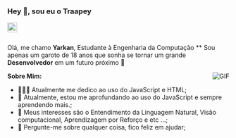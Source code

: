 ### Hey 👋, sou eu o Traapey
<a href="https://www.instagram.com/yarkann_">
  <img align="left" alt="Yarkan Traapey" width="22px" src="https://cdn.jsdelivr.net/npm/simple-icons@v3/icons/instagram.svg" />
</a>

<br />
<br />

Olá, me chamo **Yarkan**, Estudante à Engenharia da Computação **  Sou apenas um garoto de 18 anos que sonha se tornar um grande **Desenvolvedor** em um futuro próximo  :rocket: 

  <img align="right" alt="GIF" src="https://i.pinimg.com/originals/e4/26/70/e426702edf874b181aced1e2fa5c6cde.gif" />

**Sobre Mim:**

- 👨🏽‍💻 Atualmente me dedico ao uso do JavaScript e HTML;
- 🌱 Atualmente, estou me aprofundando ao uso do JavaScript e sempre aprendendo mais.; 
- 🤔 Meus interesses são o Entendimento da Linguagem Natural, Visão computacional, Aprendizagem por Reforço e etc ...;
- 💬 Pergunte-me sobre qualquer coisa, fico feliz em ajudar;
